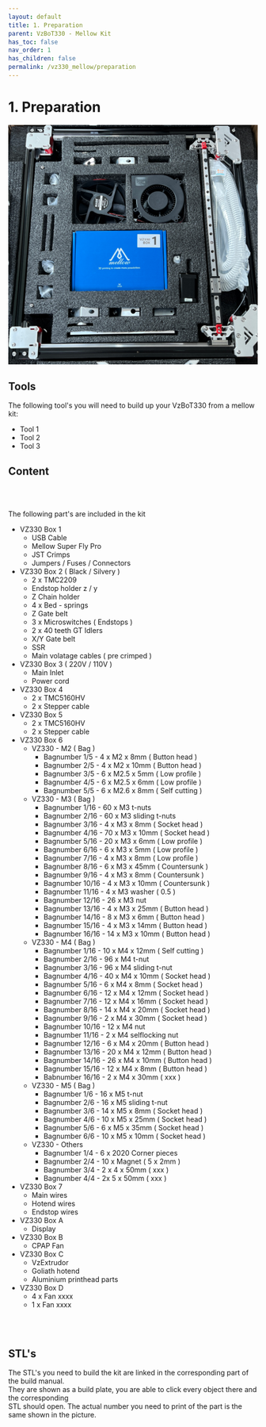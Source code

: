 ```yaml
---
layout: default
title: 1. Preparation
parent: VzBoT330 - Mellow Kit
has_toc: false
nav_order: 1
has_children: false
permalink: /vz330_mellow/preparation
---
```


# 1. Preparation

![Overview](../assets/images/manual/vz330_mellow/overview.png)

## Tools

The following tool's you will need to build up your VzBoT330 from a mellow kit:

* Tool 1
* Tool 2
* Tool 3

## Content

<br>
<br>

The following part's are included in the kit

- VZ330 Box 1
    - USB Cable
    - Mellow Super Fly Pro
    - JST Crimps
    - Jumpers / Fuses / Connectors
- VZ330 Box 2 ( Black / Silvery )
    - 2 x TMC2209
    - Endstop holder z / y
    - Z Chain holder
    - 4 x Bed - springs
    - Z Gate belt
    - 3 x Microswitches ( Endstops )
    - 2 x 40 teeth GT Idlers
    - X/Y Gate belt
    - SSR
    - Main volatage cables ( pre crimped )
- VZ330 Box 3 ( 220V / 110V )
    - Main Inlet
    - Power cord
- VZ330 Box 4
    - 2 x TMC5160HV
    - 2 x Stepper cable
- VZ330 Box 5
    - 2 x TMC5160HV
    - 2 x Stepper cable
- VZ330 Box 6
    - VZ330 - M2 ( Bag )
        - Bagnumber 1/5 - 4 x M2 x 8mm ( Button head )
        - Bagnumber 2/5 - 4 x M2 x 10mm ( Button head )
        - Bagnumber 3/5 - 6 x M2.5 x 5mm ( Low profile )
        - Bagnumber 4/5 - 6 x M2.5 x 6mm ( Low profile )
        - Bagnumber 5/5 - 6 x M2.6 x 8mm ( Self cutting )
    - VZ330 - M3 ( Bag )
        - Bagnumber 1/16 - 60 x M3 t-nuts
        - Bagnumber 2/16 - 60 x M3 sliding t-nuts
        - Bagnumber 3/16 - 4 x M3 x 8mm ( Socket head )
        - Bagnumber 4/16 - 70 x M3 x 10mm ( Socket head )
        - Bagnumber 5/16 - 20 x M3 x 6mm ( Low profile )
        - Bagnumber 6/16 - 6 x M3 x 5mm ( Low profile )
        - Bagnumber 7/16 - 4 x M3 x 8mm ( Low profile )
        - Bagnumber 8/16 - 6 x M3 x 45mm ( Countersunk )
        - Bagnumber 9/16 - 4 x M3 x 8mm ( Countersunk )
        - Bagnumber 10/16 - 4 x M3 x 10mm ( Countersunk )
        - Bagnumber 11/16 - 4 x M3 washer ( 0.5 )
        - Bagnumber 12/16 - 26 x M3 nut
        - Bagnumber 13/16 - 4 x M3 x 25mm ( Button head )
        - Bagnumber 14/16 - 8 x M3 x 6mm ( Button head )
        - Bagnumber 15/16 - 4 x M3 x 14mm ( Button head )
        - Bagnumber 16/16 - 14 x M3 x 10mm ( Button head )
    - VZ330 - M4 ( Bag )
        - Bagnumber 1/16 - 10 x M4 x 12mm ( Self cutting )
        - Bagnumber 2/16 - 96 x M4 t-nut
        - Bagnumber 3/16 - 96 x M4 sliding t-nut
        - Bagnumber 4/16 - 40 x M4 x 10mm ( Socket head )
        - Bagnumber 5/16 - 6 x M4 x 8mm ( Socket head )
        - Bagnumber 6/16 - 12 x M4 x 12mm ( Socket head )
        - Bagnumber 7/16 - 12 x M4 x 16mm ( Socket head )
        - Bagnumber 8/16 - 14 x M4 x 20mm ( Socket head )
        - Bagnumber 9/16 - 2 x M4 x 30mm ( Socket head )
        - Bagnumber 10/16 - 12 x M4 nut
        - Bagnumber 11/16 - 2 x M4 selflocking nut
        - Bagnumber 12/16 - 6 x M4 x 20mm ( Button head )
        - Bagnumber 13/16 - 20 x M4 x 12mm ( Button head )
        - Bagnumber 14/16 - 26 x M4 x 10mm ( Button head )
        - Bagnumber 15/16 - 12 x M4 x 8mm ( Button head )
        - Babnumber 16/16 - 2 x M4 x 30mm ( xxx )
    - VZ330 - M5 ( Bag )
        - Bagnumber 1/6 - 16 x M5 t-nut
        - Bagnumber 2/6 - 16 x M5 sliding t-nut 
        - Bagnumber 3/6 - 14 x M5 x 8mm ( Socket head )
        - Bagnumber 4/6 - 10 x M5 x 25mm ( Socket head )
        - Bagnumber 5/6 - 6 x M5 x 35mm ( Socket head )
        - Bagnumber 6/6 - 10 x M5 x 10mm ( Socket head )
    - VZ330 - Others
        - Bagnumber 1/4 - 6 x 2020 Corner pieces
        - Bagnumber 2/4 - 10 x Magnet ( 5 x 2mm )
        - Bagnumber 3/4 - 2 x 4 x 50mm ( xxx )
        - Bagnumber 4/4 - 2x 5 x 50mm ( xxx )
- VZ330 Box 7
    - Main wires
    - Hotend wires
    - Endstop wires
- VZ330 Box A
    - Display
- VZ330 Box B
    - CPAP Fan
- VZ330 Box C 
    - VzExtrudor
    - Goliath hotend
    - Aluminium printhead parts
- VZ330 Box D
    - 4 x Fan xxxx
    - 1 x Fan xxxx

<br>
<br>

## STL's

The STL's you need to build the kit are linked in the corresponding part of the build manual. <br>
They are shown as a build plate, you are able to click every object there and the corresponding <br>
STL should open. The actual number you need to print of the part is the same shown in the picture.